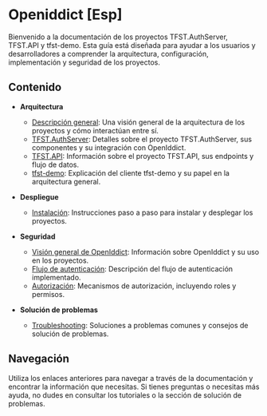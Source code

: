 # Openiddict [Esp]

Bienvenido a la documentación de los proyectos TFST.AuthServer, TFST.API y tfst-demo. Esta guía está diseñada para ayudar a los usuarios y desarrolladores a comprender la arquitectura, configuración, implementación y seguridad de los proyectos.

## Contenido

- **Arquitectura**
  - [Descripción general](architecture/overview.md): Una visión general de la arquitectura de los proyectos y cómo interactúan entre sí.
  - [TFST.AuthServer](architecture/auth-server.md): Detalles sobre el proyecto TFST.AuthServer, sus componentes y su integración con OpenIddict.
  - [TFST.API](architecture/api.md): Información sobre el proyecto TFST.API, sus endpoints y flujo de datos.
  - [tfst-demo](architecture/demo-client.md): Explicación del cliente tfst-demo y su papel en la arquitectura general.

- **Despliegue**
  - [Instalación](deployment/installation.md): Instrucciones paso a paso para instalar y desplegar los proyectos.

- **Seguridad**
  - [Visión general de OpenIddict](security/openiddict-overview.md): Información sobre OpenIddict y su uso en los proyectos.
  - [Flujo de autenticación](security/authentication-flow.md): Descripción del flujo de autenticación implementado.
  - [Autorización](security/authorization.md): Mecanismos de autorización, incluyendo roles y permisos.

- **Solución de problemas**
  - [Troubleshooting](troubleshooting.md): Soluciones a problemas comunes y consejos de solución de problemas.

## Navegación

Utiliza los enlaces anteriores para navegar a través de la documentación y encontrar la información que necesitas. Si tienes preguntas o necesitas más ayuda, no dudes en consultar los tutoriales o la sección de solución de problemas.